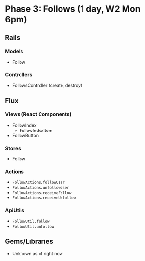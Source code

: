 # Phase 3: Follows (1 day, W2 Mon 6pm)

## Rails
### Models
* Follow

### Controllers
* FollowsController (create, destroy)

## Flux
### Views (React Components)
* FollowIndex
  - FollowIndexItem
* FollowButton

### Stores
* Follow

### Actions
* `FollowActions.followUser`
* `FollowActions.unfollowUser`
* `FollowActions.receiveFollow`
* `FollowActions.receiveUnfollow`

### ApiUtils
* `FollowUtil.follow`
* `FollowUtil.unfollow`

## Gems/Libraries
* Unknown as of right now
